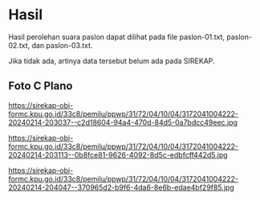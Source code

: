 # Hasil

Hasil perolehan suara paslon dapat dilihat pada file paslon-01.txt, paslon-02.txt, dan paslon-03.txt.

Jika tidak ada, artinya data tersebut belum ada pada SIREKAP.

## Foto C Plano

https://sirekap-obj-formc.kpu.go.id/33c8/pemilu/ppwp/31/72/04/10/04/3172041004222-20240214-203037--c2d18604-94a4-470d-84d5-0a7bdcc49eec.jpg

https://sirekap-obj-formc.kpu.go.id/33c8/pemilu/ppwp/31/72/04/10/04/3172041004222-20240214-203113--0b8fce81-9626-4092-8d5c-edbfcff442d5.jpg

https://sirekap-obj-formc.kpu.go.id/33c8/pemilu/ppwp/31/72/04/10/04/3172041004222-20240214-204047--370965d2-b9f6-4da6-8e6b-edae4bf29f85.jpg
